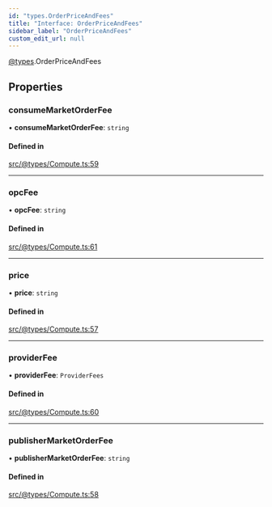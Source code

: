 ```yaml
---
id: "types.OrderPriceAndFees"
title: "Interface: OrderPriceAndFees"
sidebar_label: "OrderPriceAndFees"
custom_edit_url: null
---
```


[@types](../modules/types.md).OrderPriceAndFees

## Properties

### consumeMarketOrderFee

• **consumeMarketOrderFee**: `string`

#### Defined in

[src/@types/Compute.ts:59](https://github.com/deltaDAO/nautilus/blob/300e017/src/@types/Compute.ts#L59)

___

### opcFee

• **opcFee**: `string`

#### Defined in

[src/@types/Compute.ts:61](https://github.com/deltaDAO/nautilus/blob/300e017/src/@types/Compute.ts#L61)

___

### price

• **price**: `string`

#### Defined in

[src/@types/Compute.ts:57](https://github.com/deltaDAO/nautilus/blob/300e017/src/@types/Compute.ts#L57)

___

### providerFee

• **providerFee**: `ProviderFees`

#### Defined in

[src/@types/Compute.ts:60](https://github.com/deltaDAO/nautilus/blob/300e017/src/@types/Compute.ts#L60)

___

### publisherMarketOrderFee

• **publisherMarketOrderFee**: `string`

#### Defined in

[src/@types/Compute.ts:58](https://github.com/deltaDAO/nautilus/blob/300e017/src/@types/Compute.ts#L58)
